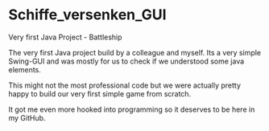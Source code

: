 # Schiffe_versenken_GUI
Very first Java Project - Battleship

The very first Java project build by a colleague and myself. 
Its a very simple Swing-GUI and was mostly for us to check if we understood some java elements.

This might not the most professional code but we were actually pretty happy 
to build our very first simple game from scratch.

It got me even more hooked into programming so it deserves to be here in my GitHub.
